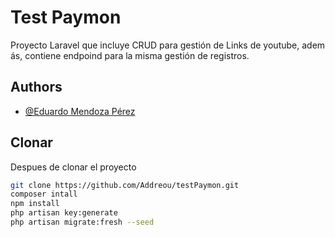 
# Test Paymon

Proyecto Laravel que incluye CRUD para gestión de Links de youtube, además, contiene endpoind para la misma gestión de registros.


## Authors

- [@Eduardo Mendoza Pérez](https://github.com/Addreou)


## Clonar

Despues de clonar el proyecto

```bash
git clone https://github.com/Addreou/testPaymon.git
composer intall
npm install
php artisan key:generate
php artisan migrate:fresh --seed
```

